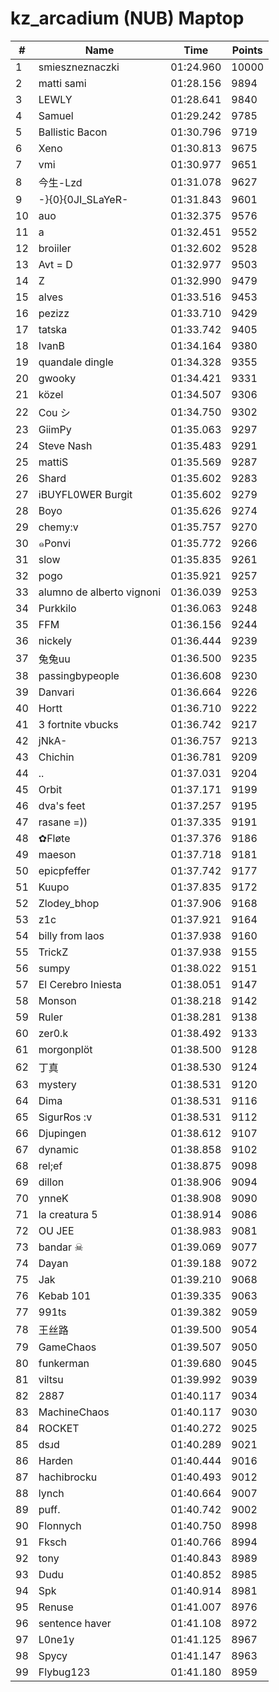 # kz_arcadium (NUB) Maptop

|  # | Name | Time | Points |
|-------------- | -------------- | -------------- | -------------- | 
| 1 | smieszneznaczki | 01:24.960 | 10000 | 
| 2 | matti sami | 01:28.156 | 9894 | 
| 3 | LEWLY | 01:28.641 | 9840 | 
| 4 | Samuel | 01:29.242 | 9785 | 
| 5 | Ballistic Bacon | 01:30.796 | 9719 | 
| 6 | Xeno | 01:30.813 | 9675 | 
| 7 | vmi | 01:30.977 | 9651 | 
| 8 | 今生-Lzd | 01:31.078 | 9627 | 
| 9 | -}{0}{0JI_SLaYeR- | 01:31.843 | 9601 | 
| 10 | auo | 01:32.375 | 9576 | 
| 11 | a | 01:32.451 | 9552 | 
| 12 | broiiler | 01:32.602 | 9528 | 
| 13 | Avt = D | 01:32.977 | 9503 | 
| 14 | Z | 01:32.990 | 9479 | 
| 15 | alves | 01:33.516 | 9453 | 
| 16 | pezizz | 01:33.710 | 9429 | 
| 17 | tatska | 01:33.742 | 9405 | 
| 18 | IvanB | 01:34.164 | 9380 | 
| 19 | quandale dingle | 01:34.328 | 9355 | 
| 20 | gwooky | 01:34.421 | 9331 | 
| 21 | közel | 01:34.507 | 9306 | 
| 22 | Cou シ | 01:34.750 | 9302 | 
| 23 | GiimPy | 01:35.063 | 9297 | 
| 24 | Steve Nash | 01:35.483 | 9291 | 
| 25 | mattiS | 01:35.569 | 9287 | 
| 26 | Shard | 01:35.602 | 9283 | 
| 27 | iBUYFL0WER Burgit | 01:35.602 | 9279 | 
| 28 | Boyo | 01:35.626 | 9274 | 
| 29 | chemy:v | 01:35.757 | 9270 | 
| 30 | ๑Ponvi | 01:35.772 | 9266 | 
| 31 | slow | 01:35.835 | 9261 | 
| 32 | pogo | 01:35.921 | 9257 | 
| 33 | alumno de alberto vignoni | 01:36.039 | 9253 | 
| 34 | Purkkilo | 01:36.063 | 9248 | 
| 35 | FFM | 01:36.156 | 9244 | 
| 36 | nickely | 01:36.444 | 9239 | 
| 37 | 兔兔uu | 01:36.500 | 9235 | 
| 38 | passingbypeople | 01:36.608 | 9230 | 
| 39 | Danvari | 01:36.664 | 9226 | 
| 40 | Hortt | 01:36.710 | 9222 | 
| 41 | 3 fortnite vbucks | 01:36.742 | 9217 | 
| 42 | jNkA- | 01:36.757 | 9213 | 
| 43 | Chichin | 01:36.781 | 9209 | 
| 44 | .. | 01:37.031 | 9204 | 
| 45 | Orbit | 01:37.171 | 9199 | 
| 46 | dva's feet | 01:37.257 | 9195 | 
| 47 | rasane =)) | 01:37.335 | 9191 | 
| 48 | ✿Fløte | 01:37.376 | 9186 | 
| 49 | maeson | 01:37.718 | 9181 | 
| 50 | epicpfeffer | 01:37.742 | 9177 | 
| 51 | Kuupo | 01:37.835 | 9172 | 
| 52 | Zlodey_bhop | 01:37.906 | 9168 | 
| 53 | z1c | 01:37.921 | 9164 | 
| 54 | billy from laos | 01:37.938 | 9160 | 
| 55 | TrickZ | 01:37.938 | 9155 | 
| 56 | sumpy | 01:38.022 | 9151 | 
| 57 | El Cerebro Iniesta | 01:38.051 | 9147 | 
| 58 | Monson | 01:38.218 | 9142 | 
| 59 | Ruler | 01:38.281 | 9138 | 
| 60 | zer0.k | 01:38.492 | 9133 | 
| 61 | morgonplöt | 01:38.500 | 9128 | 
| 62 | 丁真 | 01:38.530 | 9124 | 
| 63 | mystery | 01:38.531 | 9120 | 
| 64 | Dima | 01:38.531 | 9116 | 
| 65 | SigurRos :v | 01:38.531 | 9112 | 
| 66 | Djupingen | 01:38.612 | 9107 | 
| 67 | dynamic | 01:38.858 | 9102 | 
| 68 | rel;ef | 01:38.875 | 9098 | 
| 69 | dillon | 01:38.906 | 9094 | 
| 70 | ynneK | 01:38.908 | 9090 | 
| 71 | la creatura 5 | 01:38.914 | 9086 | 
| 72 | OU JEE | 01:38.983 | 9081 | 
| 73 | bandar ☠ | 01:39.069 | 9077 | 
| 74 | Dayan | 01:39.188 | 9072 | 
| 75 | Jak | 01:39.210 | 9068 | 
| 76 | Kebab 101 | 01:39.335 | 9063 | 
| 77 | 991ts | 01:39.382 | 9059 | 
| 78 | 王丝路 | 01:39.500 | 9054 | 
| 79 | GameChaos | 01:39.507 | 9050 | 
| 80 | funkerman | 01:39.680 | 9045 | 
| 81 | viltsu | 01:39.992 | 9039 | 
| 82 | 2887 | 01:40.117 | 9034 | 
| 83 | MachineChaos | 01:40.117 | 9030 | 
| 84 | ROCKET | 01:40.272 | 9025 | 
| 85 | dsɹd | 01:40.289 | 9021 | 
| 86 | Harden | 01:40.444 | 9016 | 
| 87 | hachibrocku | 01:40.493 | 9012 | 
| 88 | lynch | 01:40.664 | 9007 | 
| 89 | puff. | 01:40.742 | 9002 | 
| 90 | Flonnych | 01:40.750 | 8998 | 
| 91 | Fksch | 01:40.766 | 8994 | 
| 92 | tony | 01:40.843 | 8989 | 
| 93 | Dudu | 01:40.852 | 8985 | 
| 94 | Spk | 01:40.914 | 8981 | 
| 95 | Renuse | 01:41.007 | 8976 | 
| 96 | sentence haver | 01:41.108 | 8972 | 
| 97 | L0ne1y | 01:41.125 | 8967 | 
| 98 | Spycy | 01:41.147 | 8963 | 
| 99 | Flybug123 | 01:41.180 | 8959 | 


